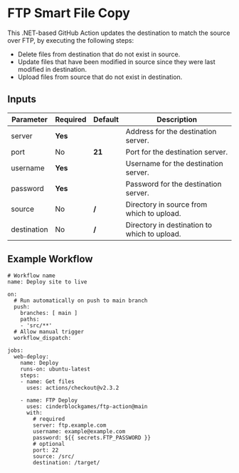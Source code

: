 # FTP Smart File Copy
This .NET-based GitHub Action updates the destination to match the source over FTP, by executing the following steps:
- Delete files from destination that do not exist in source.
- Update files that have been modified in source since they were last modified in destination.
- Upload files from source that do not exist in destination.

## Inputs
| Parameter   | Required  | Default | Description                                  |
| ----------- | --------- | ------- | -------------------------------------------- |
| server      | **Yes**   |         | Address for the destination server.          |
| port        | No        | **21**  | Port for the destination server.             |
| username    | **Yes**   |         | Username for the destination server.         |
| password    | **Yes**   |         | Password for the destination server.         |
| source      | No        | **/**   | Directory in source from which to upload.    |
| destination | No        | **/**   | Directory in destination to which to upload. |

## Example Workflow
```
# Workflow name
name: Deploy site to live
 
on:
  # Run automatically on push to main branch
  push:
    branches: [ main ]
    paths:
    - 'src/**'
  # Allow manual trigger
  workflow_dispatch:

jobs:
  web-deploy:
    name: Deploy
    runs-on: ubuntu-latest
    steps:
    - name: Get files
      uses: actions/checkout@v2.3.2
      
    - name: FTP Deploy
      uses: cinderblockgames/ftp-action@main
      with:
        # required
        server: ftp.example.com
        username: example@example.com
        password: ${{ secrets.FTP_PASSWORD }}
        # optional
        port: 22
        source: /src/
        destination: /target/
```
